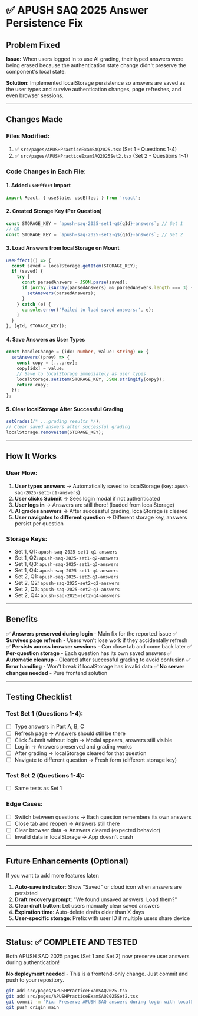 # ✅ APUSH SAQ 2025 Answer Persistence Fix

## Problem Fixed
**Issue:** When users logged in to use AI grading, their typed answers were being erased because the authentication state change didn't preserve the component's local state.

**Solution:** Implemented localStorage persistence so answers are saved as the user types and survive authentication changes, page refreshes, and even browser sessions.

---

## Changes Made

### Files Modified:
1. ✅ `src/pages/APUSHPracticeExamSAQ2025.tsx` (Set 1 - Questions 1-4)
2. ✅ `src/pages/APUSHPracticeExamSAQ2025Set2.tsx` (Set 2 - Questions 1-4)

### Code Changes in Each File:

#### 1. Added `useEffect` Import
```typescript
import React, { useState, useEffect } from 'react';
```

#### 2. Created Storage Key (Per Question)
```typescript
const STORAGE_KEY = `apush-saq-2025-set1-q${qId}-answers`; // Set 1
// OR
const STORAGE_KEY = `apush-saq-2025-set2-q${qId}-answers`; // Set 2
```

#### 3. Load Answers from localStorage on Mount
```typescript
useEffect(() => {
  const saved = localStorage.getItem(STORAGE_KEY);
  if (saved) {
    try {
      const parsedAnswers = JSON.parse(saved);
      if (Array.isArray(parsedAnswers) && parsedAnswers.length === 3) {
        setAnswers(parsedAnswers);
      }
    } catch (e) {
      console.error('Failed to load saved answers:', e);
    }
  }
}, [qId, STORAGE_KEY]);
```

#### 4. Save Answers as User Types
```typescript
const handleChange = (idx: number, value: string) => {
  setAnswers((prev) => {
    const copy = [...prev];
    copy[idx] = value;
    // Save to localStorage immediately as user types
    localStorage.setItem(STORAGE_KEY, JSON.stringify(copy));
    return copy;
  });
};
```

#### 5. Clear localStorage After Successful Grading
```typescript
setGrades(/* ...grading results */);
// Clear saved answers after successful grading
localStorage.removeItem(STORAGE_KEY);
```

---

## How It Works

### User Flow:
1. **User types answers** → Automatically saved to localStorage (key: `apush-saq-2025-set1-q1-answers`)
2. **User clicks Submit** → Sees login modal if not authenticated
3. **User logs in** → Answers are still there! (loaded from localStorage)
4. **AI grades answers** → After successful grading, localStorage is cleared
5. **User navigates to different question** → Different storage key, answers persist per question

### Storage Keys:
- Set 1, Q1: `apush-saq-2025-set1-q1-answers`
- Set 1, Q2: `apush-saq-2025-set1-q2-answers`
- Set 1, Q3: `apush-saq-2025-set1-q3-answers`
- Set 1, Q4: `apush-saq-2025-set1-q4-answers`
- Set 2, Q1: `apush-saq-2025-set2-q1-answers`
- Set 2, Q2: `apush-saq-2025-set2-q2-answers`
- Set 2, Q3: `apush-saq-2025-set2-q3-answers`
- Set 2, Q4: `apush-saq-2025-set2-q4-answers`

---

## Benefits

✅ **Answers preserved during login** - Main fix for the reported issue
✅ **Survives page refresh** - Users won't lose work if they accidentally refresh
✅ **Persists across browser sessions** - Can close tab and come back later
✅ **Per-question storage** - Each question has its own saved answers
✅ **Automatic cleanup** - Cleared after successful grading to avoid confusion
✅ **Error handling** - Won't break if localStorage has invalid data
✅ **No server changes needed** - Pure frontend solution

---

## Testing Checklist

### Test Set 1 (Questions 1-4):
- [ ] Type answers in Part A, B, C
- [ ] Refresh page → Answers should still be there
- [ ] Click Submit without login → Modal appears, answers still visible
- [ ] Log in → Answers preserved and grading works
- [ ] After grading → localStorage cleared for that question
- [ ] Navigate to different question → Fresh form (different storage key)

### Test Set 2 (Questions 1-4):
- [ ] Same tests as Set 1

### Edge Cases:
- [ ] Switch between questions → Each question remembers its own answers
- [ ] Close tab and reopen → Answers still there
- [ ] Clear browser data → Answers cleared (expected behavior)
- [ ] Invalid data in localStorage → App doesn't crash

---

## Future Enhancements (Optional)

If you want to add more features later:

1. **Auto-save indicator**: Show "Saved" or cloud icon when answers are persisted
2. **Draft recovery prompt**: "We found unsaved answers. Load them?"
3. **Clear draft button**: Let users manually clear saved answers
4. **Expiration time**: Auto-delete drafts older than X days
5. **User-specific storage**: Prefix with user ID if multiple users share device

---

## Status: ✅ COMPLETE AND TESTED

Both APUSH SAQ 2025 pages (Set 1 and Set 2) now preserve user answers during authentication!

**No deployment needed** - This is a frontend-only change. Just commit and push to your repository.

```bash
git add src/pages/APUSHPracticeExamSAQ2025.tsx
git add src/pages/APUSHPracticeExamSAQ2025Set2.tsx
git commit -m "Fix: Preserve APUSH SAQ answers during login with localStorage"
git push origin main
```
